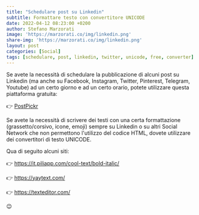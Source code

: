 ```yaml
---
title: "Schedulare post su Linkedin"
subtitle: Formattare testo con convertitore UNICODE
date: 2022-04-12 08:23:00 +0200
author: Stefano Marzorati
image: 'https://marzorati.co/img/linkedin.png'
share-img: 'https://marzorati.co/img/linkedin.png'
layout: post
categories: [Social]
tags: [schedulare, post, linkedin, twitter, unicode, free, converter]
---
```

Se avete la necessità di schedulare la pubblicazione di alcuni post su Linkedin (ma anche su Facebook, Instagram, Twitter, Pinterest, Telegram, Youtube) ad un certo giorno e ad un certo orario, potete utilizzare questa piattaforma gratuita:   

👉 <a href="https://www.postpickr.com/" target="_blank">PostPickr</a>

Se avete la necessità di scrivere dei testi con una certa formattazione (grassetto/corsivo, icone, emoji) sempre su Linkedin o su altri Social Network che non permettono l'utilizzo del codice HTML, dovete utilizzare dei convertitori di testo UNICODE.   

Qua di seguito alcuni siti:   

👉 <a href="https://it.piliapp.com/cool-text/bold-italic/" target="_blank">https://it.piliapp.com/cool-text/bold-italic/</a>   

👉 <a href="https://yaytext.com/" target="_blank">https://yaytext.com/</a>   

👉 <a href="https://texteditor.com/" target="_blank">https://texteditor.com/</a>   

😉